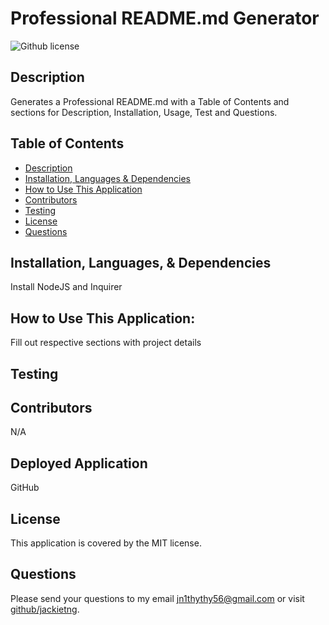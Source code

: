 # Professional README.md Generator

![Github license](https://img.shields.io/badge/license-MIT-blue.svg)

## Description
Generates a Professional README.md with a Table of Contents and sections for Description, Installation, Usage, Test and Questions.

## Table of Contents
* [Description](#description)
* [Installation, Languages & Dependencies](#installationlanguagesanddependencies)
* [How to Use This Application](#HowtoUseThisApplication)
* [Contributors](#contributors)
* [Testing](#testing)
* [License](#license)
* [Questions](#questions)

## Installation, Languages, & Dependencies
Install NodeJS and Inquirer

## How to Use This Application:
Fill out respective sections with project details

## Testing


## Contributors
N/A

## Deployed Application
GitHub

## License
This application is covered by the MIT license.

## Questions
Please send your questions to my email [jn1thythy56@gmail.com](mailto:jn1thythy56@gmail.com?subject=[GitHub]%20Dev%20Connect) or visit [github/jackietng](https://github.com/jackietng).

